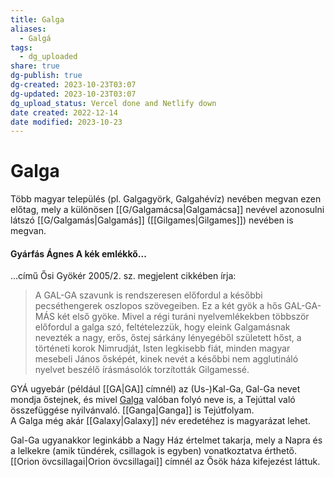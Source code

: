 ```yaml
---
title: Galga
aliases:
  - Galgá
tags:
  - dg_uploaded
share: true
dg-publish: true
dg-created: 2023-10-23T03:07
dg-updated: 2023-10-23T03:07
dg_upload_status: Vercel done and Netlify down
date created: 2022-12-14
date modified: 2023-10-23
---
```


# Galga

Több magyar település (pl. Galgagyörk, Galgahévíz) nevében megvan ezen előtag, mely a különösen [[G/Galgamácsa\|Galgamácsa]] nevével azonosulni látszó [[G/Galgamás\|Galgamás]] ([[Gilgames\|Gilgames]]) nevében is megvan.  

#### Gyárfás Ágnes A kék emlékkő...

...című Ősi Gyökér 2005/2. sz. megjelent cikkében írja:  
> A GAL-GA szavunk is rendszeresen előfordul a későbbi pecséthengerek oszlopos szövegeiben. Ez a két gyök a hős GAL-GA-MÁS két első gyöke. Mivel a régi turáni nyelvemlékekben többször előfordul a galga szó, feltételezzük, hogy eleink Galgamásnak nevezték a nagy, erős, őstej sárkány lényegéből született hőst, a történeti korok Nimrudját, Isten legkisebb fiát, minden magyar mesebeli János ősképét, kinek nevét a későbbi nem agglutináló nyelvet beszélő írásmásolók torzították Gilgamessé.  

GYÁ ugyebár (például [[GA\|GA]] címnél) az (Us-)Kal-Ga, Gal-Ga nevet mondja őstejnek, és mivel [Galga](https://hu.m.wikipedia.org/wiki/Galga) valóban folyó neve is, a Tejúttal való összefüggése nyilvánvaló. [[Ganga\|Ganga]] is Tejútfolyam.  
A Galga még akár [[Galaxy\|Galaxy]] név eredetéhez is magyarázat lehet.  

Gal-Ga ugyanakkor leginkább a Nagy Ház értelmet takarja, mely a Napra és a lelkekre (amik tündérek, csillagok is egyben) vonatkoztatva érthető.  
[[Orion övcsillagai\|Orion övcsillagai]] címnél az Ősök háza kifejezést láttuk.  